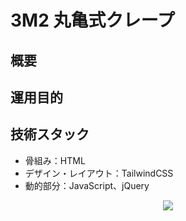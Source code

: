 # 3M2 丸亀式クレープ

## 概要

## 運用目的

## 技術スタック
- 骨組み：HTML
- デザイン・レイアウト：TailwindCSS
- 動的部分：JavaScript、jQuery
<p align="center">
  <a href="https://skillicons.dev">
    <img src="https://skillicons.dev/icons?i=html,css,tailwindcss,javascript,jquery,vercel" />
  </a>
</p>
